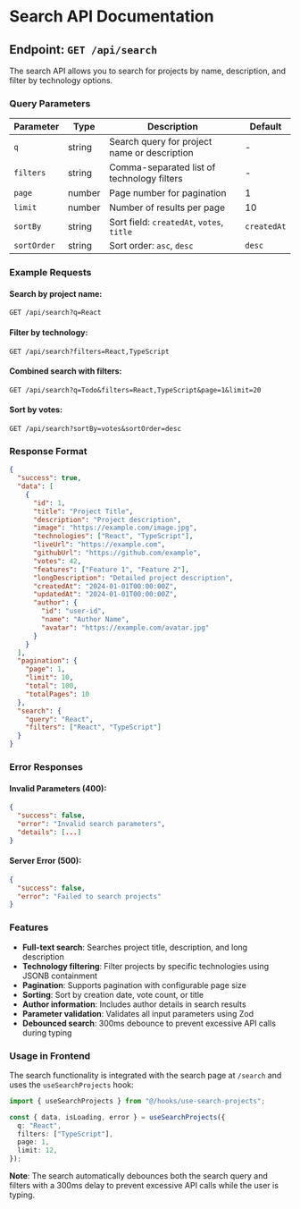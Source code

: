 # Search API Documentation

## Endpoint: `GET /api/search`

The search API allows you to search for projects by name, description, and filter by technology options.

### Query Parameters

| Parameter   | Type   | Description                                  | Default     |
| ----------- | ------ | -------------------------------------------- | ----------- |
| `q`         | string | Search query for project name or description | -           |
| `filters`   | string | Comma-separated list of technology filters   | -           |
| `page`      | number | Page number for pagination                   | 1           |
| `limit`     | number | Number of results per page                   | 10          |
| `sortBy`    | string | Sort field: `createdAt`, `votes`, `title`    | `createdAt` |
| `sortOrder` | string | Sort order: `asc`, `desc`                    | `desc`      |

### Example Requests

#### Search by project name:

```
GET /api/search?q=React
```

#### Filter by technology:

```
GET /api/search?filters=React,TypeScript
```

#### Combined search with filters:

```
GET /api/search?q=Todo&filters=React,TypeScript&page=1&limit=20
```

#### Sort by votes:

```
GET /api/search?sortBy=votes&sortOrder=desc
```

### Response Format

```json
{
  "success": true,
  "data": [
    {
      "id": 1,
      "title": "Project Title",
      "description": "Project description",
      "image": "https://example.com/image.jpg",
      "technologies": ["React", "TypeScript"],
      "liveUrl": "https://example.com",
      "githubUrl": "https://github.com/example",
      "votes": 42,
      "features": ["Feature 1", "Feature 2"],
      "longDescription": "Detailed project description",
      "createdAt": "2024-01-01T00:00:00Z",
      "updatedAt": "2024-01-01T00:00:00Z",
      "author": {
        "id": "user-id",
        "name": "Author Name",
        "avatar": "https://example.com/avatar.jpg"
      }
    }
  ],
  "pagination": {
    "page": 1,
    "limit": 10,
    "total": 100,
    "totalPages": 10
  },
  "search": {
    "query": "React",
    "filters": ["React", "TypeScript"]
  }
}
```

### Error Responses

#### Invalid Parameters (400):

```json
{
  "success": false,
  "error": "Invalid search parameters",
  "details": [...]
}
```

#### Server Error (500):

```json
{
  "success": false,
  "error": "Failed to search projects"
}
```

### Features

- **Full-text search**: Searches project title, description, and long description
- **Technology filtering**: Filter projects by specific technologies using JSONB containment
- **Pagination**: Supports pagination with configurable page size
- **Sorting**: Sort by creation date, vote count, or title
- **Author information**: Includes author details in search results
- **Parameter validation**: Validates all input parameters using Zod
- **Debounced search**: 300ms debounce to prevent excessive API calls during typing

### Usage in Frontend

The search functionality is integrated with the search page at `/search` and uses the `useSearchProjects` hook:

```typescript
import { useSearchProjects } from "@/hooks/use-search-projects";

const { data, isLoading, error } = useSearchProjects({
  q: "React",
  filters: ["TypeScript"],
  page: 1,
  limit: 12,
});
```

**Note**: The search automatically debounces both the search query and filters with a 300ms delay to prevent excessive API calls while the user is typing.

